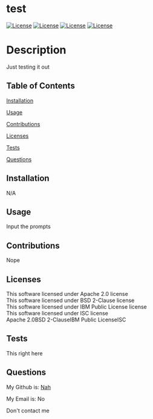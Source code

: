 # test
  [![License](https://img.shields.io/badge/License-Apache_2.0-blue.svg)](https://opensource.org/licenses/Apache-2.0) [![License](https://img.shields.io/badge/License-BSD_2--Clause-orange.svg)](https://opensource.org/licenses/BSD-2-Clause) [![License](https://img.shields.io/badge/License-IPL_1.0-blue.svg)](https://opensource.org/licenses/IPL-1.0) [![License](https://img.shields.io/badge/License-ISC-blue.svg)](https://opensource.org/licenses/ISC) 

# Description

  Just testing it out

## Table of Contents
  [Installation](#installation)

  [Usage](#usage)

  [Contributions](#contributions)

  [Licenses](#licenses)

  [Tests](#tests)

  [Questions](#questions)
  
## Installation
  
  N/A
  
## Usage
  
  Input the prompts
  
## Contributions
  
  Nope
  
## Licenses
  
  This software licensed under Apache 2.0 license<br>This software licensed under BSD 2-Clause license<br>This software licensed under IBM Public License license<br>This software licensed under ISC license<br>Apache 2.0BSD 2-ClauseIBM Public LicenseISC

## Tests

  This right here

## Questions

  My Github is: [Nah](https://github.com/Nah)

  My Email is: No

  Don't contact me
